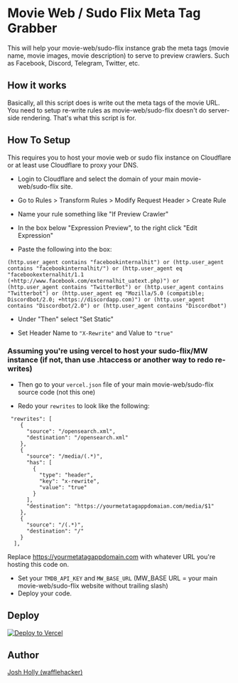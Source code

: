 
# Movie Web / Sudo Flix Meta Tag Grabber

This will help your movie-web/sudo-flix instance grab the meta tags (movie name, movie images, movie description) to serve to preview crawlers. Such as Facebook, Discord, Telegram, Twitter, etc.

## How it works

Basically, all this script does is write out the meta tags of the movie URL. You need to setup re-write rules as movie-web/sudo-flix doesn't do server-side rendering. That's what this script is for. 

## How To Setup

This requires you to host your movie web or sudo flix instance on Cloudflare or at least use Cloudflare to proxy your DNS. 

-  Login to Cloudflare and select the domain of your main movie-web/sudo-flix site.

-  Go to Rules > Transform Rules > Modify Request Header > Create Rule 

-  Name your rule something like "If Preview Crawler"

- In the box below "Expression Preview", to the right click "Edit Expression"

- Paste the following into the box:

```
(http.user_agent contains "facebookinternalhit") or (http.user_agent contains "facebookinternalhit/") or (http.user_agent eq "facebookexternalhit/1.1 (+http://www.facebook.com/externalhit_uatext.php)") or (http.user_agent contains "TwitterBot") or (http.user_agent contains "Twitterbot") or (http.user_agent eq "Mozilla/5.0 (compatible; Discordbot/2.0; +https://discordapp.com)") or (http.user_agent contains "Discordbot/2.0") or (http.user_agent contains "Discordbot")
```

- Under "Then" select "Set Static" 

- Set Header Name to `"X-Rewrite"` and Value to `"true"`

### Assuming you're using vercel to host your sudo-flix/MW instance (if not, than use .htaccess or another way to redo re-writes)

- Then go to your `vercel.json` file of your main movie-web/sudo-flix source code (not this one)

- Redo your `rewrites` to look like the following:

```
 "rewrites": [
    {
      "source": "/opensearch.xml",
      "destination": "/opensearch.xml"
    },
    {
      "source": "/media/(.*)",
      "has": [
        {
          "type": "header",
          "key": "x-rewrite",
          "value": "true"
        }
      ],
      "destination": "https://yourmetatagappdomaian.com/media/$1"
    },
    {
      "source": "/(.*)",
      "destination": "/"
    }
  ],
```

Replace https://yourmetatagappdomain.com with whatever URL you're hosting this code on. 

- Set your `TMDB_API_KEY` and `MW_BASE_URL` (MW_BASE URL = your main movie-web/sudo-flix website without trailing slash)
- Deploy your code. 

## Deploy

[![Deploy to Vercel](https://vercel.com/button)](https://vercel.com/import/project?template=https://github.com/joshholly/mw-meta-tags)

## Author

[Josh Holly (wafflehacker)](https://www.github.com/joshholly)